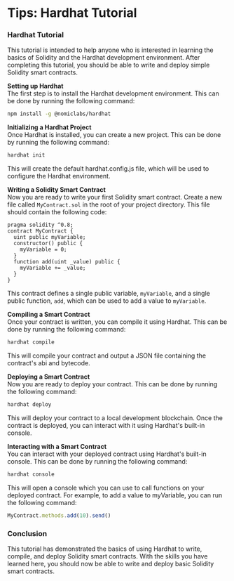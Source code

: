 # Tips: Hardhat Tutorial

### Hardhat Tutorial

This tutorial is intended to help anyone who is interested in learning the basics of Solidity and the Hardhat development environment. After completing this tutorial, you should be able to write and deploy simple Solidity smart contracts.

**Setting up Hardhat**\
The first step is to install the Hardhat development environment. This can be done by running the following command:

```bash
npm install -g @nomiclabs/hardhat
```

**Initializing a Hardhat Project**\
Once Hardhat is installed, you can create a new project. This can be done by running the following command:

```bash
hardhat init
```

This will create the default hardhat.config.js file, which will be used to configure the Hardhat environment.

**Writing a Solidity Smart Contract**\
Now you are ready to write your first Solidity smart contract. Create a new file called `MyContract.sol` in the root of your project directory. This file should contain the following code:

```solidity
pragma solidity ^0.8; 
contract MyContract {  
  uint public myVariable; 
  constructor() public {    
    myVariable = 0;  
  } 
  function add(uint _value) public {    
    myVariable += _value;  
  }
}
```

This contract defines a single public variable, `myVariable`, and a single public function, `add`, which can be used to add a value to `myVariable`.

**Compiling a Smart Contract**\
Once your contract is written, you can compile it using Hardhat. This can be done by running the following command:

```bash
hardhat compile
```

This will compile your contract and output a JSON file containing the contract's abi and bytecode.

**Deploying a Smart Contract**\
Now you are ready to deploy your contract. This can be done by running the following command:

```bash
hardhat deploy
```

This will deploy your contract to a local development blockchain. Once the contract is deployed, you can interact with it using Hardhat's built-in console.

**Interacting with a Smart Contract**\
You can interact with your deployed contract using Hardhat's built-in console. This can be done by running the following command:

```bash
hardhat console
```

This will open a console which you can use to call functions on your deployed contract. For example, to add a value to myVariable, you can run the following command:

```javascript
MyContract.methods.add(10).send()
```

### Conclusion

This tutorial has demonstrated the basics of using Hardhat to write, compile, and deploy Solidity smart contracts. With the skills you have learned here, you should now be able to write and deploy basic Solidity smart contracts.
